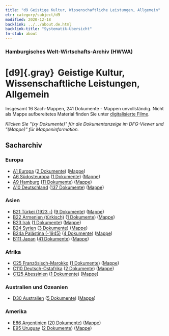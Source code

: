 ```yaml
---
title: "d9 Geistige Kultur, Wissenschaftliche Leistungen, Allgemein"
etr: category/subject/d9
modified: 2020-12-18
backlink: ../../about.de.html
backlink-title: "Systematik-Übersicht"
fn-stub: about
---
```


### Hamburgisches Welt-Wirtschafts-Archiv (HWWA)
# [d9]{.gray}&#8201; Geistige Kultur, Wissenschaftliche Leistungen, Allgemein&#160; 




Insgesamt 16 Sach-Mappen, 241 Dokumente - Mappen unvollständig.
Nicht als Mappe aufbereitetes Material finden Sie unter [digitalisierte Filme](/film/h1_sh).

_Klicken Sie "(xy Dokumente)" für die Dokumentanzeige im DFG-Viewer und "(Mappe)" für Mappeninformation._

## Sacharchiv




### Europa

- [A1 Europa](../../../geo/about.de.html#A1) (<a href="https://dfg-viewer.de/show/?tx_dlf[id]=https://pm20.zbw.eu/mets/sh/1408xx/140892/1442xx/144254/public.mets.de.xml" target="_blank">2 Dokumente</a>) ([Mappe](http://purl.org/pressemappe20/folder/sh/140892,144254))
- [A6 Südosteuropa](../../../geo/about.de.html#A6) (<a href="https://dfg-viewer.de/show/?tx_dlf[id]=https://pm20.zbw.eu/mets/sh/1409xx/140900/1442xx/144254/public.mets.de.xml" target="_blank">1 Dokumente</a>) ([Mappe](http://purl.org/pressemappe20/folder/sh/140900,144254))
- [A9 Hamburg](../../../geo/about.de.html#A9) (<a href="https://dfg-viewer.de/show/?tx_dlf[id]=https://pm20.zbw.eu/mets/sh/1409xx/140905/1442xx/144254/public.mets.de.xml" target="_blank">11 Dokumente</a>) ([Mappe](http://purl.org/pressemappe20/folder/sh/140905,144254))
- [A10 Deutschland](../../../geo/about.de.html#A10) (<a href="https://dfg-viewer.de/show/?tx_dlf[id]=https://pm20.zbw.eu/mets/sh/1261xx/126128/1442xx/144254/public.mets.de.xml" target="_blank">137 Dokumente</a>) ([Mappe](http://purl.org/pressemappe20/folder/sh/126128,144254))

### Asien

- [B21 Türkei (1923 -)](../../../geo/about.de.html#B21) (<a href="https://dfg-viewer.de/show/?tx_dlf[id]=https://pm20.zbw.eu/mets/sh/1411xx/141111/1442xx/144254/public.mets.de.xml" target="_blank">9 Dokumente</a>) ([Mappe](http://purl.org/pressemappe20/folder/sh/141111,144254))
- [B22 Armenien (türkisch)](../../../geo/about.de.html#B22) (<a href="https://dfg-viewer.de/show/?tx_dlf[id]=https://pm20.zbw.eu/mets/sh/1411xx/141112/1442xx/144254/public.mets.de.xml" target="_blank">1 Dokumente</a>) ([Mappe](http://purl.org/pressemappe20/folder/sh/141112,144254))
- [B23 Irak](../../../geo/about.de.html#B23) (<a href="https://dfg-viewer.de/show/?tx_dlf[id]=https://pm20.zbw.eu/mets/sh/1411xx/141113/1442xx/144254/public.mets.de.xml" target="_blank">1 Dokumente</a>) ([Mappe](http://purl.org/pressemappe20/folder/sh/141113,144254))
- [B24 Syrien](../../../geo/about.de.html#B24) (<a href="https://dfg-viewer.de/show/?tx_dlf[id]=https://pm20.zbw.eu/mets/sh/1411xx/141114/1442xx/144254/public.mets.de.xml" target="_blank">3 Dokumente</a>) ([Mappe](http://purl.org/pressemappe20/folder/sh/141114,144254))
- [B24a Palästina (-1945)](../../../geo/about.de.html#B24a) (<a href="https://dfg-viewer.de/show/?tx_dlf[id]=https://pm20.zbw.eu/mets/sh/1411xx/141115/1442xx/144254/public.mets.de.xml" target="_blank">4 Dokumente</a>) ([Mappe](http://purl.org/pressemappe20/folder/sh/141115,144254))
- [B111 Japan](../../../geo/about.de.html#B111) (<a href="https://dfg-viewer.de/show/?tx_dlf[id]=https://pm20.zbw.eu/mets/sh/1412xx/141272/1442xx/144254/public.mets.de.xml" target="_blank">41 Dokumente</a>) ([Mappe](http://purl.org/pressemappe20/folder/sh/141272,144254))

### Afrika

- [C25 Französisch-Marokko](../../../geo/about.de.html#C25) (<a href="https://dfg-viewer.de/show/?tx_dlf[id]=https://pm20.zbw.eu/mets/sh/1413xx/141358/1442xx/144254/public.mets.de.xml" target="_blank">1 Dokumente</a>) ([Mappe](http://purl.org/pressemappe20/folder/sh/141358,144254))
- [C110 Deutsch-Ostafrika](../../../geo/about.de.html#C110) (<a href="https://dfg-viewer.de/show/?tx_dlf[id]=https://pm20.zbw.eu/mets/sh/1414xx/141471/1442xx/144254/public.mets.de.xml" target="_blank">2 Dokumente</a>) ([Mappe](http://purl.org/pressemappe20/folder/sh/141471,144254))
- [C125 Abessinien](../../../geo/about.de.html#C125) (<a href="https://dfg-viewer.de/show/?tx_dlf[id]=https://pm20.zbw.eu/mets/sh/1414xx/141482/1442xx/144254/public.mets.de.xml" target="_blank">1 Dokumente</a>) ([Mappe](http://purl.org/pressemappe20/folder/sh/141482,144254))

### Australien und Ozeanien

- [D30 Australien](../../../geo/about.de.html#D30) (<a href="https://dfg-viewer.de/show/?tx_dlf[id]=https://pm20.zbw.eu/mets/sh/1416xx/141621/1442xx/144254/public.mets.de.xml" target="_blank">5 Dokumente</a>) ([Mappe](http://purl.org/pressemappe20/folder/sh/141621,144254))

### Amerika

- [E86 Argentinien](../../../geo/about.de.html#E86) (<a href="https://dfg-viewer.de/show/?tx_dlf[id]=https://pm20.zbw.eu/mets/sh/1416xx/141692/1442xx/144254/public.mets.de.xml" target="_blank">20 Dokumente</a>) ([Mappe](http://purl.org/pressemappe20/folder/sh/141692,144254))
- [E95 Uruguay](../../../geo/about.de.html#E95) (<a href="https://dfg-viewer.de/show/?tx_dlf[id]=https://pm20.zbw.eu/mets/sh/1416xx/141695/1442xx/144254/public.mets.de.xml" target="_blank">2 Dokumente</a>) ([Mappe](http://purl.org/pressemappe20/folder/sh/141695,144254))


